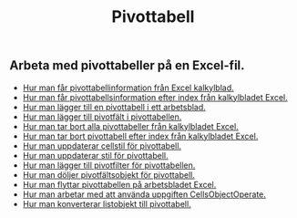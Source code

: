 ﻿---
title: Pivottabell
second_title: Aspose.Cells Cloud Documen
type: docs
url: /sv/pivottables/
aliases: [/working-with-pivot-tables/]
keywords: Working with pivot table on an Excel worksheet
description: "Hur man gör Aspose.Cells Cloud REST API:er fungerar med pivottabeller i ett Excel kalkylblad. SDK stöder olika utvecklingsspråk. De inkluderar Android, C#, Go, Java, NodeJS, Perl, PHP, Python, Ruby och swift"
weight: 100
---
## Arbeta med pivottabeller på en Excel-fil.

- [Hur man får pivottabellinformation från Excel kalkylblad.](/cells/sv/pivot-tables/get-all/)
- [Hur man får pivottabellsinformation efter index från kalkylbladet Excel.](/cells/sv/pivot-tables/get/)
- [Hur man lägger till en pivottabell i ett arbetsblad.](/cells/sv/pivot-tables/add/)
- [Hur man lägger till pivotfält i pivottabellen.](/cells/sv/pivot-tables/add-pivot-field/)
- [Hur man tar bort alla pivottabeller från kalkylbladet Excel.](/cells/sv/pivot-tables/clear/)
- [Hur man tar bort pivottabell efter index från kalkylbladet Excel.](/cells/sv/pivot-tables/delete/)
- [Hur man uppdaterar cellstil för pivottabell.](/cells/sv/pivot-tables/format/)
- [Hur man uppdaterar stil för pivottabell.](/cells/sv/pivot-tables/format-all/)
- [Hur man lägger till pivotfilter för pivottabellen.](/cells/sv/pivot-tables/add-filters/)
- [Hur man döljer pivotfältsobjekt för pivottabell.](/cells/sv/pivot-tables/hide-pivot-field-item/)
- [Hur man flyttar pivottabellen på arbetsbladet Excel.](/cells/sv/pivot-tables/move/)
- [Hur man arbetar med att använda uppgiften CellsObjectOperate.](/cells/sv/working-with-pivot-table-using-cellsobjectoperate-task/)
- [Hur man konverterar listobjekt till pivottabell.](/cells/sv/pivot-tables/convert-table-to-pivottable/)

